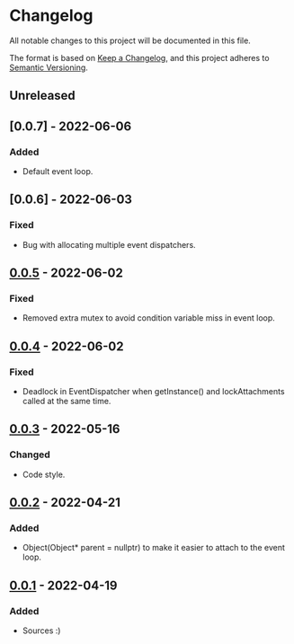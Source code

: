 # Changelog

All notable changes to this project will be documented in this file.

The format is based on [Keep a Changelog](https://keepachangelog.com/en/1.0.0/),
and this project adheres to [Semantic Versioning](https://semver.org/spec/v2.0.0.html).

## Unreleased

## [0.0.7] - 2022-06-06
### Added
- Default event loop.

## [0.0.6] - 2022-06-03
### Fixed
- Bug with allocating multiple event dispatchers.

## [0.0.5] - 2022-06-02
### Fixed
- Removed extra mutex to avoid condition variable miss in event loop.

## [0.0.4] - 2022-06-02
### Fixed
- Deadlock in EventDispatcher when getInstance() and lockAttachments called at 
the same time.

## [0.0.3] - 2022-05-16
### Changed
- Code style.

## [0.0.2] - 2022-04-21
### Added
- Object(Object* parent = nullptr) to make it easier to attach to the event 
loop.

## [0.0.1] - 2022-04-19
### Added
- Sources :)

[0.0.5]: https://github.com/uncellon/utoolbox-core/releases/tag/v0.0.5
[0.0.4]: https://github.com/uncellon/utoolbox-core/releases/tag/v0.0.4
[0.0.3]: https://github.com/uncellon/utoolbox-core/releases/tag/v0.0.3
[0.0.2]: https://github.com/uncellon/utoolbox-core/releases/tag/v0.0.2
[0.0.1]: https://github.com/uncellon/utoolbox-core/releases/tag/v0.0.1